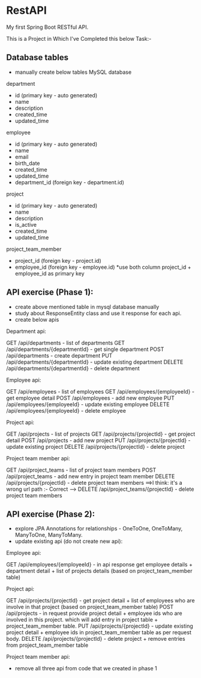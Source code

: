 # RestAPI
My first Spring Boot RESTful API. 

This is a Project in Which I've Completed this below Task:- 

Database tables
---------------------------------------------------------------------
- manually create below tables MySQL database

department
- id                  (primary key - auto generated)
- name
- description
- created_time
- updated_time


employee
- id                  (primary key - auto generated)
- name
- email
- birth_date
- created_time
- updated_time
- department_id       (foreign key - department.id)


project
- id                  (primary key - auto generated)
- name
- description
- is_active
- created_time
- updated_time


project_team_member

- project_id          (foreign key - project.id)
- employee_id         (foreign key - employee.id)
                      *use both column project_id + employee_id as primary key




API exercise (Phase 1):
---------------------------------------------------------------------

- create above mentioned table in mysql database manually
- study about ResponseEntity class and use it response for each api.
- create below apis

Department api:

GET /api/departments - list of departments
GET /api/departments/{departmentId} - get single department
POST /api/departments - create department
PUT /api/departments/{departmentId} - update existing department
DELETE /api/departments/{departmentId} - delete department


Employee api:

GET /api/employees - list of employees
GET /api/employees/{employeeId} - get employee detail
POST /api/employees - add new employee
PUT /api/employees/{employeeId} - update existing employee
DELETE /api/employees/{employeeId} - delete employee


Project api:

GET /api/projects - list of projects
GET /api/projects/{projectId} - get project detail
POST /api/projects - add new project
PUT /api/projects/{projectId} - update existing project
DELETE /api/projects/{projectId} - delete project


Project team member api:

GET /api/project_teams - list of project team members
POST /api/project_teams - add new entry in project team member
DELETE /api/projects/{projectId} - delete project team members ==>I think: it's a wrong url path :- Correct --> DELETE /api/project_teams/{projectId} - delete project team members





API exercise (Phase 2):
---------------------------------------------------------------------

- explore JPA Annotations for relationships - OneToOne, OneToMany, ManyToOne, ManyToMany.
- update existing api (do not create new api):

Employee api:

GET /api/employees/{employeeId} - in api response get employee details + department detail + list of projects details (based on project_team_member table)

Project api:

GET /api/projects/{projectId} - get project detail + list of employees who are involve in that project (based on project_team_member table)
POST /api/projects - in request provide project detail + employee ids who are involved in this project. which will add entry in project table + project_team_member table.
PUT /api/projects/{projectId} - update existing project detail + employee ids in project_team_member table as per request body.
DELETE /api/projects/{projectId} - delete project + remove entries from project_team_member table

Project team member api:

- remove all three api from code that we created in phase 1



